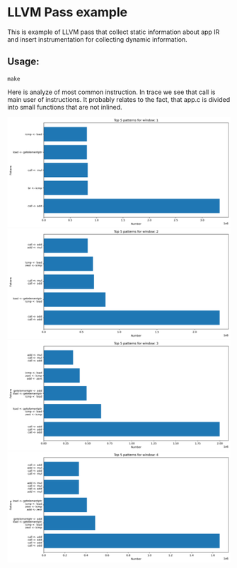 # LLVM Pass example
This is example of LLVM pass that collect static information about app IR and insert instrumentation for collecting dynamic information.


## Usage:
```
make
```
Here is analyze of most common instruction. In trace we see that call is main user of instructions. It probably relates to the fact, that app.c is divided into small functions that are not inlined.

![](pics/O3-opt-1-windows_length_1.png)
![](pics/O3-opt-1-windows_length_2.png)
![](pics/O3-opt-1-windows_length_3.png)
![](pics/O3-opt-1-windows_length_4.png)